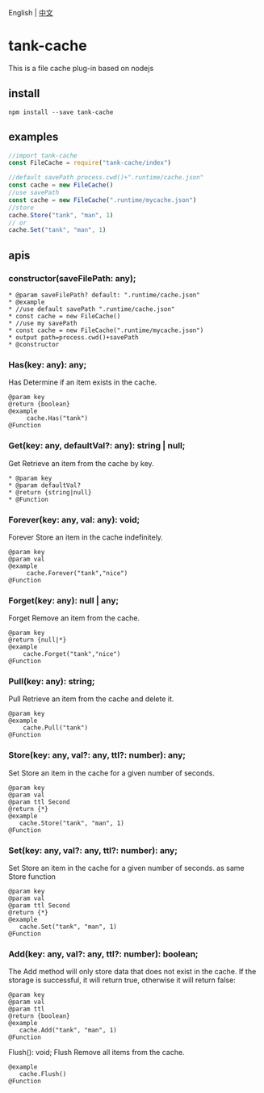 English | [中文](./README_zh.md)
# tank-cache

This is a file cache plug-in based on nodejs

## install

```shell
npm install --save tank-cache
```

## examples

```js
//import tank-cache
const FileCache = require("tank-cache/index")

//default savePath process.cwd()+".runtime/cache.json"
const cache = new FileCache()
//use savePath
const cache = new FileCache(".runtime/mycache.json")
//store 
cache.Store("tank", "man", 1)
// or 
cache.Set("tank", "man", 1)


```

## apis

### constructor(saveFilePath: any);

```
* @param saveFilePath? default: ".runtime/cache.json"
* @example
* //use default savePath ".runtime/cache.json"
* const cache = new FileCache()
* //use my savePath
* const cache = new FileCache(".runtime/mycache.json")
* output path=process.cwd()+savePath
* @constructor
```

### Has(key: any): any;
Has Determine if an item exists in the cache.
```
@param key
@return {boolean}
@example
     cache.Has("tank")
@Function
```

### Get(key: any, defaultVal?: any): string | null;

Get Retrieve an item from the cache by key.

```
* @param key
* @param defaultVal?
* @return {string|null}
* @Function
```

### Forever(key: any, val: any): void;

Forever Store an item in the cache indefinitely.

```
@param key
@param val
@example
     cache.Forever("tank","nice")
@Function
```

### Forget(key: any): null | any;

Forget Remove an item from the cache.

```
@param key
@return {null|*}
@example
    cache.Forget("tank","nice")
@Function
```

### Pull(key: any): string;

Pull Retrieve an item from the cache and delete it.

```
@param key
@example
    cache.Pull("tank")
@Function
```

### Store(key: any, val?: any, ttl?: number): any;

Set Store an item in the cache for a given number of seconds.

```
@param key
@param val
@param ttl Second
@return {*}
@example
   cache.Store("tank", "man", 1)
@Function
```

### Set(key: any, val?: any, ttl?: number): any;

Set Store an item in the cache for a given number of seconds. as same Store function

```
@param key
@param val
@param ttl Second
@return {*}
@example
   cache.Set("tank", "man", 1)
@Function
```

### Add(key: any, val?: any, ttl?: number): boolean;

The Add method will only store data that does not exist in the cache. If the storage is successful, it will return true,
otherwise it will return false:

```
@param key
@param val
@param ttl
@return {boolean}
@example
   cache.Add("tank", "man", 1)
@Function
```

Flush(): void;
Flush Remove all items from the cache.

```
@example
   cache.Flush()
@Function
```
